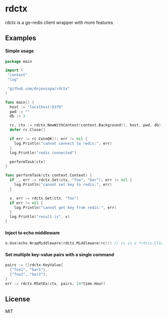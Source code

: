# rdctx

rdctx is a go-redis client wrapper with more features

## Examples

#### Simple usage

```go
package main

import (
 "context"
 "log"

 "github.com/dnjooiopa/rdctx"
)

func main() {
  host := "localhost:6379"
  pwd := ""
  db := 3

  rc, ctx := rdctx.NewWithContext(context.Background(), host, pwd, db)
  defer rc.Close()

  if err := rc.ConnOK(); err != nil {
    log.Println("cannot connect to redis:", err)
  }
  log.Println("redis connected")

  performTask(ctx)
}

func performTask(ctx context.Context) {
  if _, err := rdctx.Set(ctx, "foo", "bar"); err != nil {
    log.Println("cannot set key to redis:", err)
  }

  v, err := rdctx.Get(ctx, "foo")
  if err != nil {
    log.Println("cannot get key from redis:", err)
  }
  log.Println("result is", v)
}
```

#### Inject to echo middleware

```go
e.Use(echo.WrapMiddleware(rdctx.Middleware(rc))) // rc is a *rdctx.Client
```

#### Set multiple key-value pairs with a single command

```go
pairs := []rdctx.KeyValue{
  {"foo1", "bar1"},
  {"foo2", "bar2"},
}
err := rdctx.MSetEx(ctx, pairs, 24*time.Hour)
```

## License

MIT
